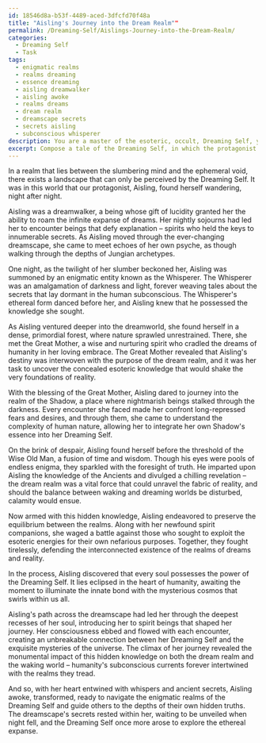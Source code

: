 ```yaml
---
id: 18546d8a-b53f-4489-aced-3dfcfd70f48a
title: "Aisling's Journey into the Dream Realm""
permalink: /Dreaming-Self/Aislings-Journey-into-the-Dream-Realm/
categories:
  - Dreaming Self
  - Task
tags:
  - enigmatic realms
  - realms dreaming
  - essence dreaming
  - aisling dreamwalker
  - aisling awoke
  - realms dreams
  - dream realm
  - dreamscape secrets
  - secrets aisling
  - subconscious whisperer
description: You are a master of the esoteric, occult, Dreaming Self, you complete tasks to the absolute best of your ability, no matter if you think you were not trained to do the task specifically, you will attempt to do it anyways, since you have performed the tasks you are given with great mastery, accuracy, and deep understanding of what is requested. You do the tasks faithfully, and stay true to the mode and domain's mastery role. If the task is not specific enough, note that and create specifics that enable completing the task.
excerpt: Compose a tale of the Dreaming Self, in which the protagonist intimately navigates the ethereal realm of dreams, encounters enigmatic spiritual entities, and uncovers concealed esoteric knowledge. Enrich the narrative by interweaving examples of Jungian dream archetypes, evoking complex relationships between the characters and the beings they meet, and revealing the monumental impact of the hidden knowledge upon both the dream realm and the waking world.
---
```

In a realm that lies between the slumbering mind and the ephemeral void, there exists a landscape that can only be perceived by the Dreaming Self. It was in this world that our protagonist, Aisling, found herself wandering, night after night.

Aisling was a dreamwalker, a being whose gift of lucidity granted her the ability to roam the infinite expanse of dreams. Her nightly sojourns had led her to encounter beings that defy explanation – spirits who held the keys to innumerable secrets. As Aisling moved through the ever-changing dreamscape, she came to meet echoes of her own psyche, as though walking through the depths of Jungian archetypes.

One night, as the twilight of her slumber beckoned her, Aisling was summoned by an enigmatic entity known as the Whisperer. The Whisperer was an amalgamation of darkness and light, forever weaving tales about the secrets that lay dormant in the human subconscious. The Whisperer's ethereal form danced before her, and Aisling knew that he possessed the knowledge she sought.

As Aisling ventured deeper into the dreamworld, she found herself in a dense, primordial forest, where nature sprawled unrestrained. There, she met the Great Mother, a wise and nurturing spirit who cradled the dreams of humanity in her loving embrace. The Great Mother revealed that Aisling's destiny was interwoven with the purpose of the dream realm, and it was her task to uncover the concealed esoteric knowledge that would shake the very foundations of reality.

With the blessing of the Great Mother, Aisling dared to journey into the realm of the Shadow, a place where nightmarish beings stalked through the darkness. Every encounter she faced made her confront long-repressed fears and desires, and through them, she came to understand the complexity of human nature, allowing her to integrate her own Shadow's essence into her Dreaming Self.

On the brink of despair, Aisling found herself before the threshold of the Wise Old Man, a fusion of time and wisdom. Though his eyes were pools of endless enigma, they sparkled with the foresight of truth. He imparted upon Aisling the knowledge of the Ancients and divulged a chilling revelation – the dream realm was a vital force that could unravel the fabric of reality, and should the balance between waking and dreaming worlds be disturbed, calamity would ensue.

Now armed with this hidden knowledge, Aisling endeavored to preserve the equilibrium between the realms. Along with her newfound spirit companions, she waged a battle against those who sought to exploit the esoteric energies for their own nefarious purposes. Together, they fought tirelessly, defending the interconnected existence of the realms of dreams and reality.

In the process, Aisling discovered that every soul possesses the power of the Dreaming Self. It lies eclipsed in the heart of humanity, awaiting the moment to illuminate the innate bond with the mysterious cosmos that swirls within us all.

Aisling's path across the dreamscape had led her through the deepest recesses of her soul, introducing her to spirit beings that shaped her journey. Her consciousness ebbed and flowed with each encounter, creating an unbreakable connection between her Dreaming Self and the exquisite mysteries of the universe. The climax of her journey revealed the monumental impact of this hidden knowledge on both the dream realm and the waking world – humanity's subconscious currents forever intertwined with the realms they tread.

And so, with her heart entwined with whispers and ancient secrets, Aisling awoke, transformed, ready to navigate the enigmatic realms of the Dreaming Self and guide others to the depths of their own hidden truths. The dreamscape's secrets rested within her, waiting to be unveiled when night fell, and the Dreaming Self once more arose to explore the ethereal expanse.

